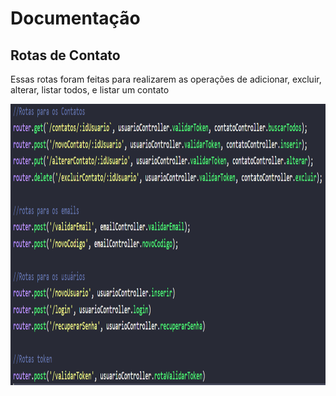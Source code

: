 <h1>Documentação</h1>

<h2>Rotas de Contato</h2>
<p>Essas rotas foram feitas para realizarem as operações de adicionar, excluir, alterar, listar todos, e listar um contato</p>
<a href="https://github.com/Miguel1DM/listaContatos/blob/Api/src/routes.js" target="_blank">
    <img src="https://github.com/Miguel1DM/listaContatos/blob/documentacao/img/rotas.png" alt="react"  width="1200" height="450">
  </a>
